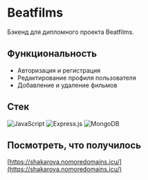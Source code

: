 # Beatfilms
Бэкенд для дипломного проекта Beatfilms.

## Функциональность
* Авторизация и регистрация
* Редактирование профиля пользователя
* Добавление и удаление фильмов

## Стек
<img alt="JavaScript" src="https://img.shields.io/badge/javascript-%23323330.svg?style=for-the-badge&logo=javascript&logoColor=%23F7DF1E"/> <img alt="Express.js" src="https://img.shields.io/badge/express.js-%23404d59.svg?style=for-the-badge&logo=express&logoColor=%2361DAFB"/> <img alt="MongoDB" src ="https://img.shields.io/badge/MongoDB-%234ea94b.svg?style=for-the-badge&logo=mongodb&logoColor=white"/>

## Посмотреть, что получилось
[https://shakarova.nomoredomains.icu/](https://shakarova.nomoredomains.icu/)
